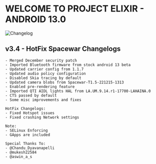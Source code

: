 # WELCOME TO PROJECT ELIXIR - ANDROID 13.0

![Changelog](https://i.imgur.com/5Y0eqsV.png)

## v3.4 - HotFix Spacewar Changelogs
```
- Merged December security patch
- Imported Bluetooth firmware from stock android 13 beta
- Updated carrier config from 1.1.7
- Updated audio policy configuration
- Disabled Skia tracing by default
- Updated camera blobs from Spacewar-T1.5-221215-1313
- Enabled pre-rendering feature
- Imported QTI AIDL lights HAL from LA.UM.9.14.r1-17700-LAHAINA.0
- CTS passed by default
- Some misc improvements and fixes

HotFix Changelogs:
- Fixed Hotspot issues
- Fixed crashing Network settings

Note: 
- SELinux Enforcing
- GApps are included

Special Thanks To:
- @Chandu_Dyavanapelli
- @mukesh22584
- @aswin_a_s
```